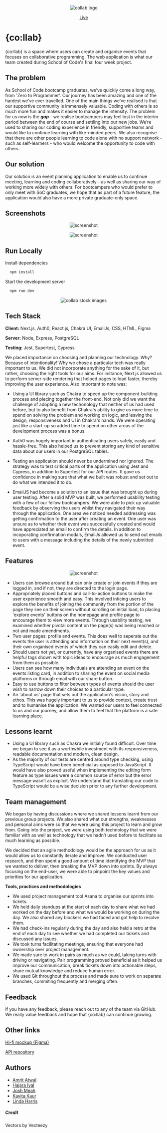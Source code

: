 <p align="center">
  <img src="https://i.postimg.cc/cL2m4VV4/collab.jpg" alt="collab logo"/>
 
</p>
<p align="center">
  <a href="co-llab.netlify.app">Live</a>
</p>

# {co:llab}

{co:llab} is a space where users can create and organise events that focuses on collaborative programming. The web application is what our team created during School of Code's final four week project.


## The problem 

As School of Code bootcamp graduates, we’ve quickly come a long way, from 'Zero to Programmer'. Our journey has been amazing and one of the hardest we’ve ever travelled. One of the main things we’ve realised is that our supportive community is immensely valuable. Coding with others is so much more fun and makes it easier to manage the intensity. The problem for us now is the **_gap_** - we realise bootcampers may feel lost in the interim period between the end of course and settling into our new jobs. We’re used to sharing our coding experience in friendly, supportive teams and would like to continue learning with like-minded peers. We also recognise that there are other people learning to code alone with no support network - such as self-learners - who would welcome the opportunity to code with others. 

## Our solution 

Our solution is an event planning application to enable us to continue meeting, learning and coding collaboratively - as well as sharing our way of working more widely with others. For bootcampers who would prefer to only meet with SoC graduates, we hope that as part of a future feature, the application would also have a more private graduate-only space.

## Screenshots

<p align="center">
  <img src="https://i.ibb.co/BzFLZBQ/Group-33.png" alt="screenshot"/>
 </p>

<p align="center">
  <img src="https://i.ibb.co/wsQdkjN/Group-34.png" alt="screenshot"/>
</p>

## Run Locally

Install dependencies

```bash
  npm install
```

Start the development server

```bash
  npm run dev
```


<p align="center">
  <img src="https://i.postimg.cc/sxbt8sCt/Group-9-2.png" alt="collab stock images"/>
</p>


## Tech Stack

**Client:** Next.js, Auth0, React.js, Chakra UI, EmailJs, CSS, HTML, Figma

**Server:** Node, Express, PostgreSQL

**Testing:** Jest, Supertest, Cypress

We placed importance on choosing and planning our technology. Why? Because of intentionality! Why we chose a particular tech was really important to us. We did not incorporate anything for the sake of it, but rather, choosing the right tools for our aims. For instance, Next.js  allowed us to perform server-side rendering that helped pages to load faster, thereby improving the user experience. Also important to note was:

- Using a UI library such as Chakra to speed up the component-building process and piecing together the front-end. Not only did we want the challenge of adopting a new techonology that neither of us had used before, but to also benefit from Chakra's ability to give us more time to spend on solving the problem and working on logic, and leaving the design, responsiveness and UI in Chakra's hands. We were operating just like a start-up so added time to spend on other areas of the development process was a bonus. 

- Auth0 was hugely important in authenticating users safely, easily and hassle-free. This also helped us to prevent storing any kind of sensitive data about our users in our PostgreSQL tables. 

- Testing an application should never be undermined nor ignored. The strategy was to test critical parts of the application using Jest and Cypress, in addition to Supertest for our API routes. It gave us confidence in making sure that what we built was robust and set out to do what we intended it to do.

- EmailJS had become a solution to an issue that was brought up during user testing. After a solid MVP was built, we performed usability testing with a few of our fellow bootcampers. We were able to pick up valuable feedback by observing the users whilst they navigated their way through the application. One area we noticed needed addressing was getting confirmation to the user after creating an event. One user was unsure as to whether their event was successfully created and would have appreciated an email to confirm the details. In addition to incoporating confirmation modals, EmailJs allowed us to send out emails to users with a message including the details of the newly submitted event.

## Features

<p align="center">
  <img src="https://i.ibb.co/WKw4NyL/Group-22.png" alt="screenshot"/>
</p>

* Users can browse around but can only create or join events if they are logged in, and if not, they are directed to the login page.
* Appropriately placed buttons and call-to-action buttons to make the user experience smooth and easy. This involved inticing users to explore the benefits of joining the community from the portion of the page they see on their screen without scrolling on initial load, to placing 'explore events' buttons on the homepage and profile page to encourage them to view more events. Through usability testing, we examined whether pivotal content on the page(s) was being reached or not and made amendments.
* Two user pages: profile and events. This does well to seperate out the events the user is attending and information on their next event(s), and their own organised events of which they can easily edit and delete.   
* Should users not yet, or currently, have any organised events there are helpful tags shown with topic ideas to encourage as much engagement from them as possible.
* Users can see how many individuals are attending an event on the events listing card, in addition to sharing the event on social media platforms or through email with our share button.
* Easy to use buttons to filter between types of events should the user wish to narrow down their choices to a particular type.
* An 'about us' page that sets out the application's vision, story and ethos. This was hugely important to us to provide context, create trust and to humanise the application. We wanted our users to feel connected to us and our journey, and allow them to feel that the platform is a safe learning place.  

## Lessons learnt

* Using a UI library such as Chakra we initially found difficult. Over time we began to see it as a worthwhile investment with its responsiveness, readable documentation and modern, clean design. 
* As the majority of our tests are centred around type checking, using TypeScript would have been beneficial as opposed to JavaScript. It would have also proved useful when implementing the editing form feature as type issues were a common source of error but the error message wasn’t as explicit. We understand that translating our code to TypeScript would be a wise decision prior to any further development. 

## Team management

We began by having discussions where we shared lessons learnt from our previous group projects. We also shared what our strengths, weaknesses and personal aims were so that we were using this project to learn and grow from. Going into the project, we were using both technology that we were familiar with as well as technology that we hadn’t used before to facilitate as much learning as possible. 

We decided that an agile methodology would be the approach for us as it would allow us to constantly iterate and improve. We conducted user research, and then spent a good amount of time identifying the MVP that we wanted to deliver, then breaking the MVP down into sprints. By always focusing on the end-user, we were able to pinpoint the key values and priorities for our application.

**Tools, practices and methodologies**

- We used project management tool Asana to organise our sprints into tickets.
- We held daily standups at the start of each day to share what we had worked on the day before and what we would be working on during the day. We also shared any blockers we had faced and got help to resolve them. 
- We had check-ins regularly during the day and also held a retro at the end of each day to see whether we had completed our tickets and discussed any issues.
- We took turns facilitating meetings, ensuring that everyone had ownership over project management.
- We made sure to work in pairs as much as we could, taking turns with driving or navigating. Pair programming proved beneficial as it helped us improve our communication, break tickets down into actionable steps, share mutual knowledge and reduce human error. 
- We used Git throughout the process and made sure to work on separate branches, commiting frequently and merging often. 

## Feedback

If you have any feedback, please reach out to any of the team via GitHub. We really value feedback and hope that {co:llab} can continue growing.

## Other links

[Hi-fi mockup (Figma)](https://www.figma.com/file/tlDR8LHnAySnJorVYtf4Qo/hfbapp?node-id=9%3A160)

[API repository](https://github.com/SchoolOfCode/final-project-api-hugs-for-bugs) 

## Authors

- [Amrit Atwal](https://www.github.com/amritatwal)
- [Hajara Iyal](https://github.com/Hajara-I)
- [Josh Meah](https://github.com/JoshuaMeah)
- [Kavita Kaur](https://github.com/kavita202)
- [Linda Harris](https://github.com/Lindris)

##### Credit

Vectors by Vecteezy
